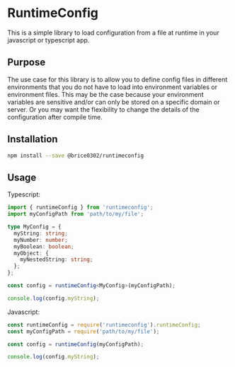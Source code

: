 # RuntimeConfig

This is a simple library to load configuration from a file at runtime in your javascript or typescript app.

## Purpose

The use case for this library is to allow you to define config files in different environments that you do not have to load into environment variables or environment files.  This may be the case because your environment variables are sensitive and/or can only be stored on a specific domain or server.  Or you may want the flexibility to change the details of the configuration after compile time.

## Installation

```bash
npm install --save @brice0302/runtimeconfig
```

## Usage

Typescript:

```typescript
import { runtimeConfig } from 'runtimeconfig';
import myConfigPath from 'path/to/my/file';

type MyConfig = {
  myString: string;
  myNumber: number;
  myBoolean: boolean;
  myObject: {
    myNestedString: string;
  };
};

const config = runtimeConfig<MyConfig>(myConfigPath);

console.log(config.myString);
```

Javascript:

```javascript
const runtimeConfig = require('runtimeconfig').runtimeConfig;
const myConfigPath = require('path/to/my/file');

const config = runtimeConfig(myConfigPath);

console.log(config.myString);
```
